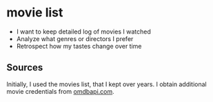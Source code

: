 # movie list

- I want to keep detailed log of movies I watched 
- Analyze what genres or directors I prefer
- Retrospect how my tastes change over time

## Sources
Initially, I used the movies list, that I kept over years.
I obtain additional movie credentials from [omdbapi.com](https://www.omdbapi.com/).
